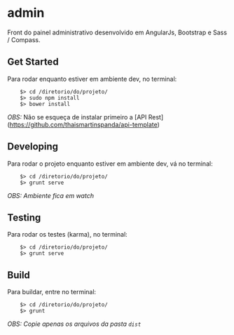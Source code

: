 # admin
Front do painel administrativo desenvolvido em AngularJs, Bootstrap e Sass / Compass.

## Get Started
Para rodar enquanto estiver em ambiente dev, no terminal:
```
    $> cd /diretorio/do/projeto/
    $> sudo npm install
    $> bower install
```

*OBS:* Não se esqueça de instalar primeiro a [API Rest] (https://github.com/thaismartinspanda/api-template)

## Developing
Para rodar o projeto enquanto estiver em ambiente dev, vá no terminal:
```
    $> cd /diretorio/do/projeto/
    $> grunt serve
```
*OBS: Ambiente fica em watch*

## Testing
Para rodar os testes (karma), no terminal:
```
    $> cd /diretorio/do/projeto/
    $> grunt serve
```

## Build
Para buildar, entre no terminal:
```
    $> cd /diretorio/do/projeto/
    $> grunt
```
*OBS: Copie apenas os arquivos da pasta `dist`*
